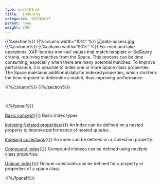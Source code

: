 ```yaml
---
type: post101net
title:  Indexing
categories: XAP101NET
parent: none
weight: 700
---
```




{{%section%}}
{{%column width="10%" %}}
![data-access.jpg](/attachment_files/subject/index.png)
{{%/column%}}
{{%column width="90%" %}}
For read and take operations, XAP iterates non-null values that match template or SqlQuery criteria, returning matches from the Space. This process can be time consuming, especially when there are many potential matches. To improve performance, it is possible to index one or more Space class properties. The Space maintains additional data for indexed properties, which shortens the time required to determine a match, thus improving performance.

{{%/column%}}
{{%/section%}}

<br>

{{%fpanel%}}

[Basic concept](./indexing.html){{<wbr>}}
Basic index types

[Indexing Netsted properties](./indexing-nested-properties.html){{<wbr>}}
An index can be defined on a nested property to improve performance of nested queries.

[Indexing collections](./indexing-collections.html){{<wbr>}}
An index can be defined on a Collection property.

[Compound index](./indexing-compound.html){{<wbr>}}
Compound indexes can be defined using multiple class properties.

[Unique index](./indexing-unique.html){{<wbr>}}
Unique constraints can be defined for a property or properties of a space class.

{{%/fpanel%}}

